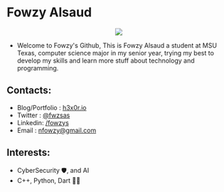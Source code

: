 # Fowzy Alsaud
<p align="center">
<img src="https://c.tenor.com/uZv4t9KXvCMAAAAC/rainbow-cat-rainbow.gif"></p>

-   Welcome to Fowzy's Github, This is Fowzy Alsaud a student at MSU Texas, computer science major in my senior year, trying my best to develop my skills and learn more stuff about technology and programming.

## Contacts:
-   Blog/Portfolio  : <a href="https://h3x0r.io">h3x0r.io</a>
-   Twitter :    <a href="https://twitter.com/fwzsas">@fwzsas</a>
-   Linkedin:   <a href="https://www.linkedin.com/in/fowzys/">/fowzys</a>
-   Email   :   nfowzy@gmail.com
## Interests:
-   CyberSecurity 🛡️, and AI
-   C++, Python, Dart 👨‍💻

